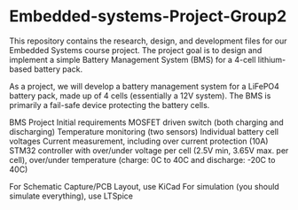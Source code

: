 # Embedded-systems-Project-Group2

This repository contains the research, design, and development files for our Embedded Systems course project. The project goal is to design and implement a simple Battery Management System (BMS) for a 4-cell lithium-based battery pack.

As a project, we will develop a battery management system for a LiFePO4 battery pack, made up of 4 cells (essentially a 12V system). The BMS is primarily a fail-safe device protecting the battery cells.

BMS Project Initial requirements
MOSFET driven switch (both charging and discharging)
Temperature monitoring (two sensors)
Individual battery cell voltages
Current measurement, including over current protection (10A)
STM32 controller with over/under voltage per cell (2.5V min, 3.65V max. per cell), over/under temperature (charge: 0C to 40C and discharge: -20C to 40C)

For Schematic Capture/PCB Layout, use KiCad
For simulation (you should simulate everything), use LTSpice
